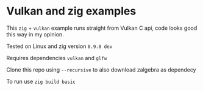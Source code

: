 # Vulkan and zig examples

This `zig` + `vulkan` example runs straight from Vulkan C api, code looks good this way in my opinion.

Tested on Linux and zig version `0.9.0 dev`

Requires dependencies `vulkan` and `glfw`

Clone this repo using `--recursive` to also download zalgebra as dependecy

To run use `zig build basic`
